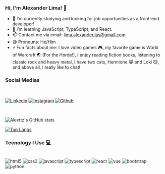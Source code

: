### Hi, I'm Alexander Lima! 👋

- 🔭 I’m currently studying and looking for job opportunities as a front-end developer!
- 🌱 I’m learning JavaScript, TypeScript, and React.
- 📫 Contact me via email: lima.alexander.las@gmail.com
- 😄 Pronouns: He/Him
- ⚡ Fun facts about me: I love video games 🎮, my favorite game is World of Warcraft 🌏 (For the Horde!), I enjoy reading fiction books, listening to classic rock and heavy metal, I have two cats, Hermione 😸 and Loki 😼, and above all, I really like to chat!
### Social Medias
</br>

  [![Linkedin](https://img.shields.io/badge/LinkedIn-0077B5?style=for-the-badge&logo=linkedin&logoColor=white)](https://www.linkedin.com/in/alexander-silva-lima-96a0432a6/)
  [![Instagram](https://img.shields.io/badge/Instagram-E4405F?style=for-the-badge&logo=instagram&logoColor=white)](https://www.instagram.com/ahlesk_/)
  [![Github](https://img.shields.io/badge/GitHub-100000?style=for-the-badge&logo=github&logoColor=white)](https://github.com/alexttz)

  </br>

  ![Alexttz's GitHub stats](https://github-readme-stats.vercel.app/api?username=alexttz&show_icons=true&theme=tokyonight)

  [![Top Langs](https://github-readme-stats.vercel.app/api/top-langs/?username=alexttz)](https://github.com/alexttz/github-readme-stats)

###  Tecnology I Use 💻<br/>

<div style="display: inline_block"><br/>
    <img align="center" alt="html5" src="https://img.shields.io/badge/HTML-239120?style=for-the-badge&logo=html5&logoColor=white"/>
    <img align="center" alt="css3" src="https://img.shields.io/badge/CSS-239120?&style=for-the-badge&logo=css3&"/>
    <img align="center" alt="javascript" src="https://img.shields.io/badge/JavaScript-F7DF1E?style=for-the-badge&logo=javascript&logoColor=black"/>
    <img align="center" alt="typescript" src="https://img.shields.io/badge/TypeScript-007ACC?style=for-the-badge&logo=typescript&logoColor=white"/>
    <img align="center" alt="react" src="https://img.shields.io/badge/React-20232A?style=for-the-badge&logo=react&logoColor=61DAFB"/>
    <img align="center" alt="vue" src="https://img.shields.io/badge/Vue.js-35495E?style=for-the-badge&logo=vue.js&logoColor=4FC08DB"/>
    <img align="center" alt="bootstrap" src="https://img.shields.io/badge/Bootstrap-563D7C?style=for-the-badge&logo=bootstrap&logoColor=white"/>
    <img align="center" alt="python" src="https://img.shields.io/badge/python-3670A0?style=for-the-badge&logo=python&logoColor=ffdd54"/>
</div>

